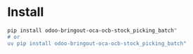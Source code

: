 # Install

```bash
pip install odoo-bringout-oca-ocb-stock_picking_batch"
# or
uv pip install odoo-bringout-oca-ocb-stock_picking_batch"
```
